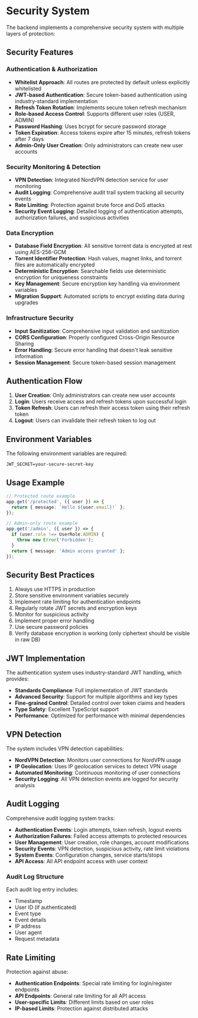 # Security System

The backend implements a comprehensive security system with multiple layers of protection:

## Security Features

### Authentication & Authorization

- **Whitelist Approach**: All routes are protected by default unless explicitly whitelisted
- **JWT-based Authentication**: Secure token-based authentication using industry-standard implementation
- **Refresh Token Rotation**: Implements secure token refresh mechanism
- **Role-based Access Control**: Supports different user roles (USER, ADMIN)
- **Password Hashing**: Uses bcrypt for secure password storage
- **Token Expiration**: Access tokens expire after 15 minutes, refresh tokens after 7 days
- **Admin-Only User Creation**: Only administrators can create new user accounts

### Security Monitoring & Detection

- **VPN Detection**: Integrated NordVPN detection service for user monitoring
- **Audit Logging**: Comprehensive audit trail system tracking all security events
- **Rate Limiting**: Protection against brute force and DoS attacks
- **Security Event Logging**: Detailed logging of authentication attempts, authorization failures, and suspicious activities

### Data Encryption

- **Database Field Encryption**: All sensitive torrent data is encrypted at rest using AES-256-GCM
- **Torrent Identifier Protection**: Hash values, magnet links, and torrent files are automatically encrypted
- **Deterministic Encryption**: Searchable fields use deterministic encryption for uniqueness constraints
- **Key Management**: Secure encryption key handling via environment variables
- **Migration Support**: Automated scripts to encrypt existing data during upgrades

### Infrastructure Security

- **Input Sanitization**: Comprehensive input validation and sanitization
- **CORS Configuration**: Properly configured Cross-Origin Resource Sharing
- **Error Handling**: Secure error handling that doesn't leak sensitive information
- **Session Management**: Secure token-based session management

## Authentication Flow

1. **User Creation**: Only administrators can create new user accounts
2. **Login**: Users receive access and refresh tokens upon successful login
3. **Token Refresh**: Users can refresh their access token using their refresh token
4. **Logout**: Users can invalidate their refresh token to log out

## Environment Variables

The following environment variables are required:

```env
JWT_SECRET=your-secure-secret-key
```

## Usage Example

```typescript
// Protected route example
app.get('/protected', ({ user }) => {
  return { message: `Hello ${user.email}!` };
});

// Admin-only route example
app.get('/admin', ({ user }) => {
  if (user.role !== UserRole.ADMIN) {
    throw new Error('Forbidden');
  }
  return { message: 'Admin access granted' };
});
```

## Security Best Practices

1. Always use HTTPS in production
2. Store sensitive environment variables securely
3. Implement rate limiting for authentication endpoints
4. Regularly rotate JWT secrets and encryption keys
5. Monitor for suspicious activity
6. Implement proper error handling
7. Use secure password policies
8. Verify database encryption is working (only ciphertext should be visible in raw DB)

## JWT Implementation

The authentication system uses industry-standard JWT handling, which provides:

- **Standards Compliance**: Full implementation of JWT standards
- **Advanced Security**: Support for multiple algorithms and key types
- **Fine-grained Control**: Detailed control over token claims and headers
- **Type Safety**: Excellent TypeScript support
- **Performance**: Optimized for performance with minimal dependencies

## VPN Detection

The system includes VPN detection capabilities:

- **NordVPN Detection**: Monitors user connections for NordVPN usage
- **IP Geolocation**: Uses IP geolocation services to detect VPN usage
- **Automated Monitoring**: Continuous monitoring of user connections
- **Security Logging**: All VPN detection events are logged for security analysis

## Audit Logging

Comprehensive audit logging system tracks:

- **Authentication Events**: Login attempts, token refresh, logout events
- **Authorization Failures**: Failed access attempts to protected resources
- **User Management**: User creation, role changes, account modifications
- **Security Events**: VPN detection, suspicious activity, rate limit violations
- **System Events**: Configuration changes, service starts/stops
- **API Access**: All API endpoint access with user context

### Audit Log Structure

Each audit log entry includes:

- Timestamp
- User ID (if authenticated)
- Event type
- Event details
- IP address
- User agent
- Request metadata

## Rate Limiting

Protection against abuse:

- **Authentication Endpoints**: Special rate limiting for login/register endpoints
- **API Endpoints**: General rate limiting for all API access
- **User-specific Limits**: Different limits based on user roles
- **IP-based Limits**: Protection against distributed attacks
